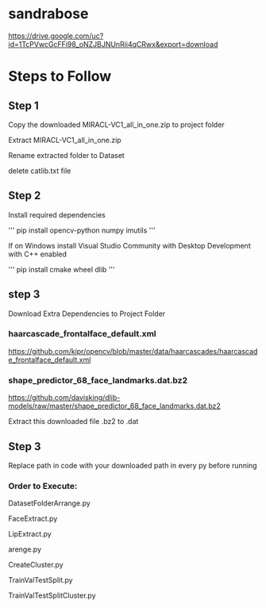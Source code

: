 # sandrabose
https://drive.google.com/uc?id=1TcPVwcGcFFi98_oNZJBJNUnRii4qCRwx&export=download

# Steps to Follow

## Step 1

Copy the downloaded MIRACL-VC1_all_in_one.zip to project folder

Extract MIRACL-VC1_all_in_one.zip

Rename extracted folder to Dataset

delete catlib.txt file

## Step 2

Install required dependencies

'''
pip install opencv-python numpy imutils
'''

If on Windows install Visual Studio Community with Desktop Development with C++ enabled

'''
pip install cmake wheel dlib
'''

## step 3

Download Extra Dependencies to Project Folder

### haarcascade_frontalface_default.xml
https://github.com/kipr/opencv/blob/master/data/haarcascades/haarcascade_frontalface_default.xml

### shape_predictor_68_face_landmarks.dat.bz2

https://github.com/davisking/dlib-models/raw/master/shape_predictor_68_face_landmarks.dat.bz2

Extract this downloaded file .bz2 to .dat

## Step 3 

Replace path in code with your downloaded path in every py before running

### Order to Execute:

DatasetFolderArrange.py

FaceExtract.py

LipExtract.py

arenge.py

CreateCluster.py

TrainValTestSplit.py

TrainValTestSplitCluster.py